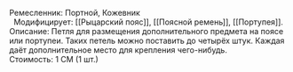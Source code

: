 Ремесленник: Портной, Кожевник<br> 
Модифицирует: [[Рыцарский пояс]], [[Поясной ремень]], [[Портупея]].<br>
Описание: Петля для размещения дополнительного предмета на поясе или портупеи. Таких петель можно поставить до четырёх штук. Каждая даёт дополнительное место для крепления чего-нибудь. <br>
Стоимость: 1 СМ (1 шт.)